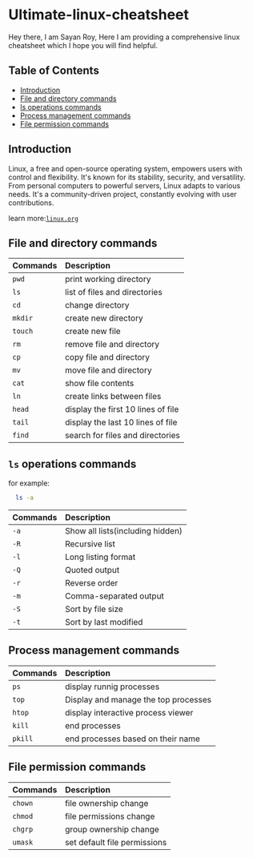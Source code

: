 # Ultimate-linux-cheatsheet
Hey there, I am Sayan Roy, Here I am providing a comprehensive linux cheatsheet which I hope you will find helpful.
## Table of Contents
- [Introduction](#introduction)
- [File and directory commands](#file-and-directory-commands)
- [ls operations commands](#ls-operations-commands)
- [Process management commands](#process-management-commands)
- [File permission commands](#file-permission-commands)
## Introduction
Linux, a free and open-source operating system, empowers users with control and flexibility. It's known for its stability, security, and versatility. From personal computers to powerful servers, Linux adapts to various needs. It's a community-driven project, constantly evolving with user contributions.

learn more:[`linux.org`](https://www.linux.org/)
## File and directory commands
| **Commands** | **Description**|
| :------- | :------------------------- |
| `pwd` | print working directory |
| `ls` | list of files and directories |
| `cd` | change directory |
| `mkdir` | create new directory |
| `touch` | create new file|
| `rm` | remove file and directory |
| `cp` | copy file and directory |
| `mv` | move file and directory |
| `cat` | show file contents |
| `ln` | create links between files |
| `head` | display the first 10 lines of file |
| `tail` | display the last 10 lines of file |
| `find` | search for files and directories |

## `ls` operations commands
for example:
```bash
  ls -a
```
| **Commands** | **Description** |
| :-------- | :-------------- |
| `-a` | Show all lists(including hidden) |
| `-R` | Recursive list |
| `-l` | Long listing format |
| `-Q` | Quoted output |
| `-r` | Reverse order |
| `-m` | Comma-­sep­arated output |
| `-S` | Sort by file size |
| `-t` | Sort by last modified |

## Process management commands
| **Commands** | **Description** |
| :-------- | :-------------- |
| `ps` | display runnig processes |
| `top` | Display and manage the top processes |
| `htop` | display interactive process viewer |
| `kill` | end processes |
| `pkill` | end processes based on their name |

## File permission commands
| **Commands** | **Description**         |
| :-------- | :------------------------- |
| `chown` | file ownership change |
| `chmod` | file permissions change |
| `chgrp` | group ownership change |
| `umask` | set default file permissions |
